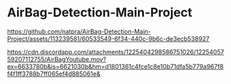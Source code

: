 # AirBag-Detection-Main-Project

https://github.com/natpra/AirBag-Detection-Main-Project/assets/113239581/60533549-6f34-440c-9b6c-de3ecb538927

https://cdn.discordapp.com/attachments/1225404298586751026/1225405759207112755/AirBagYoutube.mov?ex=6633780b&is=6621030b&hm=d1801361c4fce1c8e10b71dfa5b779a967f8f4f1ff3788b7ff065ef4d885061e&
